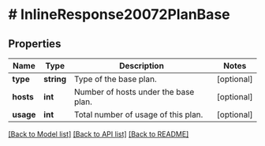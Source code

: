 # # InlineResponse20072PlanBase

## Properties

Name | Type | Description | Notes
------------ | ------------- | ------------- | -------------
**type** | **string** | Type of the base plan. | [optional] 
**hosts** | **int** | Number of hosts under the base plan. | [optional] 
**usage** | **int** | Total number of usage of this plan. | [optional] 

[[Back to Model list]](../../README.md#documentation-for-models) [[Back to API list]](../../README.md#documentation-for-api-endpoints) [[Back to README]](../../README.md)


